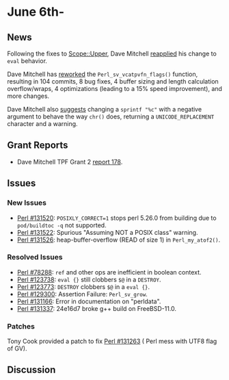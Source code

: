 # June 6th-

## News

Following the fixes to
[Scope::Upper](http://metacpan.org/pod/Scope::Upper), Dave Mitchell
[reapplied](http://nntp.perl.org/group/perl.perl5.porters/244781)
his change to `eval` behavior.

Dave Mitchell has
[reworked](http://nntp.perl.org/group/perl.perl5.porters/244775)
the `Perl_sv_vcatpvfn_flags()` function, resulting in 104 commits, 8
bug fixes, 4 buffer sizing and length calculation overflow/wraps, 4
optimizations (leading to a 15% speed improvement), and more changes.

Dave Mitchell also
[suggests](http://nntp.perl.org/group/perl.perl5.porters/244777)
changing a `sprintf "%c"` with a negative argument to behave the way
`chr()` does, returning a `UNICODE_REPLACEMENT` character and a
warning.

## Grant Reports

* Dave Mitchell TPF Grant 2
  [report 178](http://nntp.perl.org/group/perl.perl5.porters/244804).

## Issues

### New Issues

* [Perl #131520](http://rt.perl.org/Ticket/Display.html?id=131520):
  `POSIXLY_CORRECT=1` stops perl 5.26.0 from building due to
  `pod/buildtoc -q` not supported.
* [Perl #131522](http://rt.perl.org/Ticket/Display.html?id=131522):
  Spurious "Assuming NOT a POSIX class" warning.
* [Perl #131526](http://rt.perl.org/Ticket/Display.html?id=131526):
  heap-buffer-overflow (READ of size 1) in `Perl_my_atof2()`.

### Resolved Issues

* [Perl #78288](http://rt.perl.org/Ticket/Display.html?id=78288):
  `ref` and other ops are inefficient in boolean context.
* [Perl #123738](http://rt.perl.org/Ticket/Display.html?id=123738):
  `eval {}` still clobbers `$@` in a `DESTROY`.
* [Perl #123773](http://rt.perl.org/Ticket/Display.html?id=123773):
  `DESTROY` clobbers `$@` in a `eval {}`.
* [Perl #129300](http://rt.perl.org/Ticket/Display.html?id=129300):
  Assertion Failure: `Perl_sv_grow`.
* [Perl #131166](http://rt.perl.org/Ticket/Display.html?id=131166):
  Error in documentation on "perldata".
* [Perl #131337](http://rt.perl.org/Ticket/Display.html?id=131337):
  24e16d7 broke g++ build on FreeBSD-11.0.

### Patches

Tony Cook provided a patch to fix
[Perl #131263](http://rt.perl.org/Ticket/Display.html?id=131263)
( Perl mess with UTF8 flag of GV).

## Discussion

